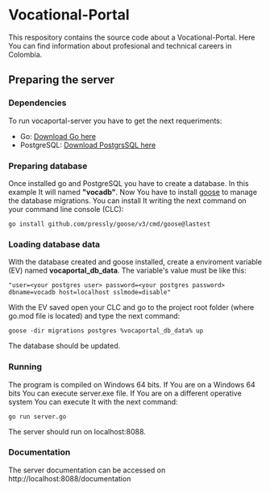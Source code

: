 # Vocational-Portal
This respository contains the source code about a Vocational-Portal. Here You can find information about profesional and technical careers in Colombia.
## Preparing the server
### Dependencies
To run vocaportal-server you have to get the next requeriments:
- Go: [Download Go here](https://go.dev/dl/)
- PostgreSQL: [Download PostgrsSQL here](https://www.postgresql.org/download/)
### Preparing database
Once installed go and PostgreSQL you have to create a database. In this example It will named **"vocadb"**.
Now You have to install [goose](http://pressly.github.io/goose/) to manage the database migrations.
You can install It writing the next command on your command line console (CLC):
```
go install github.com/pressly/goose/v3/cmd/goose@lastest
```
### Loading database data
With the database created and goose installed, create a enviroment variable (EV) named **vocaportal_db_data**. The variable's value
must be like this:
```
"user=<your postgres user> password=<your postgres password> dbname=vocadb host=localhost sslmode=disable"
```
With the EV saved open your CLC and go to the project root folder (where go.mod file is located) and type the next command:
```
goose -dir migrations postgres %vocaportal_db_data% up
```
The database should be updated.
### Running
The program is compiled on Windows 64 bits. If You are on a Windows 64 bits You can execute server.exe file. If You are on a different
operative system You can execute It with the next command:
```
go run server.go
```
The server should run on localhost:8088.
### Documentation
The server documentation can be accessed on http://localhost:8088/documentation
